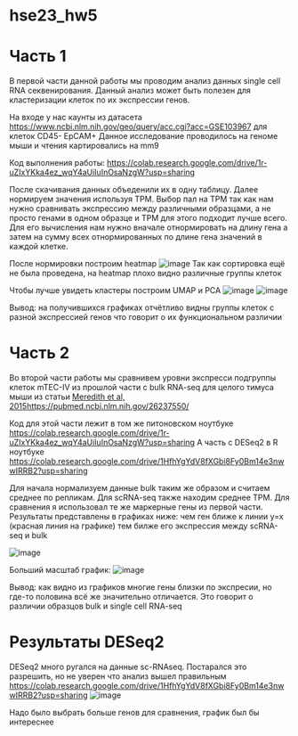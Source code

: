 # hse23_hw5

# Часть 1
В первой части данной работы мы проводим анализ данных single cell RNA секвенирования. Данный анализ может быть полезен для кластеризации клеток по их экспрессии генов.

На входе у нас каунты из датасета https://www.ncbi.nlm.nih.gov/geo/query/acc.cgi?acc=GSE103967 для клеток CD45- EpCAM+
Данное исследование проводилось на геноме мыши и чтения картировались на mm9

Код выполнения работы: https://colab.research.google.com/drive/1r-uZIxYKka4ez_wqY4aUiIuInOsaNzgW?usp=sharing

После скачивания данных объеденили их в одну таблицу.
Далее нормируем значения используя TPM. Выбор пал на TPM так как нам нужно сравнивать экспрессию между различными образцами, а не просто генами в одном образце и TPM для этого подходит лучше всего. Для его вычисления нам нужно вначале отнормировать на длину гена а затем на сумму всех отнормированных по длине гена значений в каждой клетке.

После нормировки построим heatmap
![image](https://github.com/JustKeonix/hse23_hw5/assets/24775932/19247279-08e2-4588-9b5f-1cd7ac831c50)
Так как сортировка ещё не была проведена, на heatmap плохо видно различные группы клеток

Чтобы лучше увидеть кластеры построим UMAP и PCA
![image](https://github.com/JustKeonix/hse23_hw5/assets/24775932/be984300-be59-41f9-8481-9ed5e8761237)
![image](https://github.com/JustKeonix/hse23_hw5/assets/24775932/02092c29-21b9-4377-8257-463fb62a6f0b)

Вывод: на получившихся графиках отчётливо видны группы клеток с разной экспрессией генов что говорит о их функциональном различии

# Часть 2

Во второй части работы мы сравнивем уровни экспресси подгруппы клеток mTEC-IV из прошлой части с bulk RNA-seq для целого тимуса мыши из статьи [Meredith et al, 2015](https://pubmed.ncbi.nlm.nih.gov/26237550/)https://pubmed.ncbi.nlm.nih.gov/26237550/

Код для этой части лежит в том же питоновском ноутбуке https://colab.research.google.com/drive/1r-uZIxYKka4ez_wqY4aUiIuInOsaNzgW?usp=sharing
А часть с DESeq2 в R ноутбуке https://colab.research.google.com/drive/1HfhYgYdV8fXGbi8Fy0Bm14e3nwwIRRB2?usp=sharing

Для начала нормализуем данные bulk таким же образом и считаем среднее по репликам. Для scRNA-seq также находим среднее TPM. Для сравнения я использовал те же маркерные гены из первой части.
Результаты представлены в графиках ниже: чем ген ближе к линии y=x (красная линия на графике) тем билже его экспрессия между scRNA-seq и bulk

![image](https://github.com/JustKeonix/hse23_hw5/assets/24775932/1fee3501-5e99-4e50-a080-1217943d78c5)

Больший масштаб график:
![image](https://github.com/JustKeonix/hse23_hw5/assets/24775932/759ed3b0-ea9a-4e82-8724-0e9413797bd8)

Вывод: как видно из графиков многие гены близки по экспресии, но где-то половина всё же значительно отличается. Это говорит о различии образцов bulk и single cell RNA-seq

# Результаты DESeq2
DESeq2 много ругался на данные sc-RNAseq. Постарался это разрешить, но не уверен что анализ вышел правильным
https://colab.research.google.com/drive/1HfhYgYdV8fXGbi8Fy0Bm14e3nwwIRRB2?usp=sharing
![image](https://github.com/JustKeonix/hse23_hw5/assets/24775932/07fa6d5b-120b-484b-8c1d-0f3cadb48cf2)

Надо было выбрать больше генов для сравнения, график был бы интереснее




